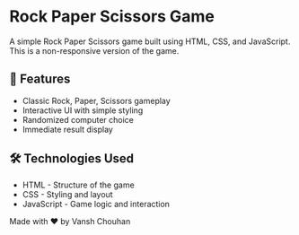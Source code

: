 # Rock Paper Scissors Game
A simple Rock Paper Scissors game built using HTML, CSS, and JavaScript. This is a non-responsive version of the game.

## 🚀 Features

- Classic Rock, Paper, Scissors gameplay
- Interactive UI with simple styling
- Randomized computer choice
- Immediate result display

## 🛠️ Technologies Used

- HTML - Structure of the game
- CSS - Styling and layout
- JavaScript - Game logic and interaction

Made with ❤️ by Vansh Chouhan
